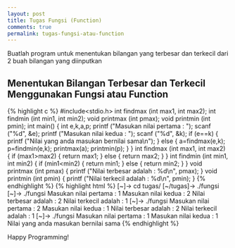 ```yaml
---
layout: post
title: Tugas Fungsi (Function)
comments: true
permalink: tugas-fungsi-atau-function
---
```


Buatlah program untuk menentukan bilangan yang terbesar dan terkecil dari 2 buah bilangan yang diinputkan

## Menentukan Bilangan Terbesar dan Terkecil Menggunakan Fungsi atau Function
{% highlight c %}
#include<stdio.h>
int findmax (int max1, int max2);
int findmin (int min1, int min2);
void printmax (int pmax);
void printmin (int pmin);
int main()
{
	int e,k,a,p;
	printf ("Masukan nilai pertama	: ");
	scanf ("%d", &e);
	printf ("Masukan nilai kedua	: ");
	scanf ("%d", &k);
	if (e==k)
	{
		printf ("Nilai yang anda masukan bernilai sama\n");
	}
	else
	{
	a=findmax(e,k);
	p=findmin(e,k);
	printmax(a);
	printmin(p);
	}
}
int findmax (int max1, int max2)
{
	if (max1>max2)
	{
		return max1;
	}
	else
	{
		return max2;
	}
}
int findmin (int min1, int min2)
{
	if (min1<min2)
	{
		return min1;
	}
	else
	{
		return min2;
	}
}
void printmax (int pmax)
{
	printf ("Nilai terbesar adalah : %d\n", pmax);
}
void printmin (int pmin)
{
	printf ("Nilai terkecil adalah : %d\n", pmin);
}
{% endhighlight %}
{% highlight html %}
[~]-> cd tugas/
[~/tugas]-> ./fungsi
[~]-> ./fungsi
Masukan nilai pertama	: 1
Masukan nilai kedua	: 2
Nilai terbesar adalah	: 2
Nilai terkecil adalah	: 1
[~]-> ./fungsi
Masukan nilai pertama	: 2
Masukan nilai kedua	: 1
Nilai terbesar adalah	: 2
Nilai terkecil adalah	: 1
[~]-> ./fungsi
Masukan nilai pertama	: 1
Masukan nilai kedua	: 1
Nilai yang anda masukan bernilai sama
{% endhighlight %}

Happy Programming!
